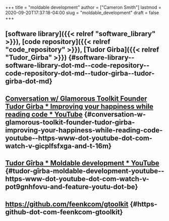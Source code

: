 +++
title = "moldable development"
author = ["Cameron Smith"]
lastmod = 2020-09-20T17:37:18-04:00
slug = "moldable_development"
draft = false
+++

## [software library]({{< relref "software_library" >}}), [code repository]({{< relref "code_repository" >}}), [Tudor Girba]({{< relref "Tudor_Girba" >}}) {#software-library--software-library-dot-md--code-repository--code-repository-dot-md--tudor-girba--tudor-girba-dot-md}


## [Conversation w/ Glamorous Toolkit Founder Tudor Girba \* Improving your happiness while reading code \* YouTube](<https://www.youtube.com/watch?v=GicPLfsfXGA&t=16m>) {#conversation-w-glamorous-toolkit-founder-tudor-girba-improving-your-happiness-while-reading-code-youtube--https-www-dot-youtube-dot-com-watch-v-gicplfsfxga-and-t-16m}


## [Tudor Gîrba \* Moldable development \* YouTube](<https://www.youtube.com/watch?v=Pot9GnHFOVU&feature=youtu.be>) {#tudor-gîrba-moldable-development-youtube--https-www-dot-youtube-dot-com-watch-v-pot9gnhfovu-and-feature-youtu-dot-be}


## <https://github.com/feenkcom/gtoolkit> {#https-github-dot-com-feenkcom-gtoolkit}
